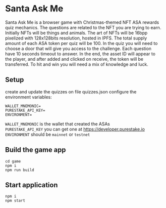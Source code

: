 # Santa Ask Me
Santa Ask Me is a browser game with Christmas-themed NFT ASA rewards quiz mechanics. 
The questions are related to the NFT you are trying to earn. 
Initially NFTs will be things and animals. 
The art of NFTs will be 16bpp pixelized with 128x128bits resolution, hosted in IPFS. 
The total supply amount of each ASA token per quiz will be 100. 
In the quiz you will need to choose a door that will give you access to the challenge. 
Each question have 10 seconds timeout to answer. 
In the end, the asset ID will appear to the player, and after added and clicked on receive, the token will be transferred. 
To hit and win you will need a mix of knowledge and luck. 

## Setup
create and update the quizzes on file quizzes.json
configure the environment variables:
```
WALLET_MNEMONIC=
PURESTAKE_API_KEY=
ENVIRONMENT=
```
`WALLET_MNEMONIC` is the wallet that created the ASAs  
`PURESTAKE_API_KEY` you can get one at https://developer.purestake.io
`ENVIRONMENT` should be `mainnet` or `testnet`

## Build the game app
```
cd game
npm i
npm run build
```

## Start application
```
npm i
npm start
```
